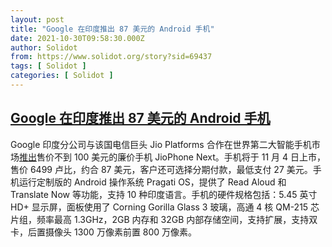 ```yaml
---
layout: post
title: "Google 在印度推出 87 美元的 Android 手机"
date: 2021-10-30T09:58:30.000Z
author: Solidot
from: https://www.solidot.org/story?sid=69437
tags: [ Solidot ]
categories: [ Solidot ]
---
```

<!--1635587910000-->
[Google 在印度推出 87 美元的 Android 手机](https://www.solidot.org/story?sid=69437)
------

<div>
Google 印度分公司与该国电信巨头 Jio Platforms 合作在世界第二大智能手机市场<a href="https://techcrunch.com/2021/10/29/google-and-jios-smartphone-with-custom-android-os-for-india-launches-november-4-for-87/">推出</a>售价不到 100 美元的廉价手机 JioPhone Next。手机将于 11 月 4 日上市，售价 6499 卢比，约合 87 美元，客户还可选择分期付款，最低支付 27 美元。手机运行定制版的 Android 操作系统 Pragati OS，提供了 Read Aloud 和 Translate Now 等功能，支持 10 种印度语言。手机的硬件规格包括：5.45 英寸 HD+ 显示屏，面板使用了 Corning Gorilla Glass 3 玻璃，高通 4 核 QM-215  芯片组，频率最高 1.3GHz，2GB 内存和 32GB 内部存储空间，支持扩展，支持双卡，后置摄像头 1300 万像素前置 800 万像素。
</div>
